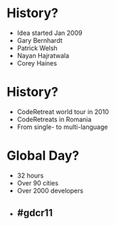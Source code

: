 <!SLIDE bullets incremental>

# History?

* Idea started Jan 2009
* Gary Bernhardt
* Patrick Welsh
* Nayan Hajratwala
* Corey Haines


<!SLIDE bullets incremental>

# History?

* CodeRetreat world tour in 2010
* CodeRetreats in Romania
* From single- to multi-language


<!SLIDE bullets incremental>

# Global Day?

* 32 hours
* Over 90 cities
* Over 2000 developers
* ## #gdcr11





